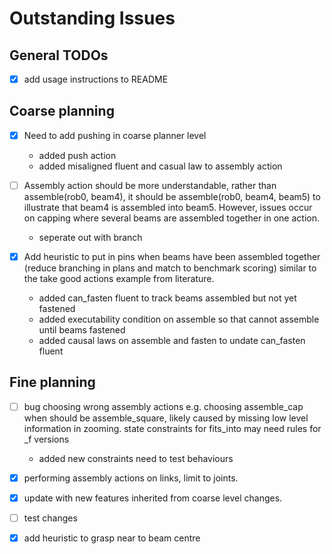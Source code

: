 # Outstanding Issues

## General TODOs

- [x] add usage instructions to README

## Coarse planning

- [x] Need to add pushing in coarse planner level

  - added push action
  - added misaligned fluent and casual law to assembly action

- [ ] Assembly action should be more understandable, rather than assemble(rob0, beam4), it should be assemble(rob0, beam4, beam5) to illustrate that beam4 is assembled into beam5. However, issues occur on capping where several beams are assembled together in one action.

  - seperate out with branch

- [x] Add heuristic to put in pins when beams have been assembled together (reduce branching in plans and match to benchmark scoring) similar to the take good actions example from literature.

  - added can_fasten fluent to track beams assembled but not yet fastened
  - added executability condition on assemble so that cannot assemble until beams fastened
  - added causal laws on assemble and fasten to undate can_fasten fluent

## Fine planning

- [ ] bug choosing wrong assembly actions e.g. choosing assemble_cap when should be assemble_square, likely caused by missing low level information in zooming. state constraints for fits_into may need rules for \_f versions

  - added new constraints need to test behaviours

- [x] performing assembly actions on links, limit to joints.

- [x] update with new features inherited from coarse level changes.
- [ ] test changes

- [x] add heuristic to grasp near to beam centre
